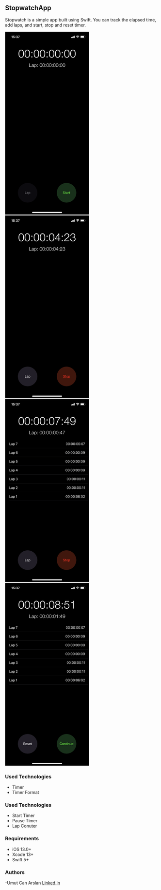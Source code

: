 ## StopwatchApp


Stopwatch is a simple app built using Swift. You can track the elapsed time, add laps, and start, stop and reset timer.

<img src="./images/idle.PNG" width="277" height="600">&nbsp;
<img src="./images/start.PNG" width="277" height="600">&nbsp;
<img src="./images/lap.PNG" width="277" height="600">&nbsp;
<img src="./images/stop.PNG" width="277" height="600"><br>

### Used Technologies

- Timer
- Timer Format

### Used Technologies

- Start Timer
- Pause Timer
- Lap Conuter

### Requirements

- iOS 13.0+
- Xcode 13+
- Swift 5+

### Authors
-Umut Can Arslan [Linked.in](https://www.linkedin.com/in/umutcanarslan/)
